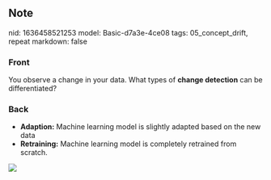 ## Note
nid: 1636458521253
model: Basic-d7a3e-4ce08
tags: 05_concept_drift, repeat
markdown: false

### Front
You observe a change in your data. What types of <b>change
detection</b> can be differentiated?

### Back
<ul>
  <li><strong>Adaption:</strong> Machine learning model is slightly
  adapted based on the new data
  <li><strong>Retraining:</strong> Machine learning model is
  completely retrained from scratch.
</ul>
<div><img src=
"paste-62171fe951ede91fd81ae7ddce27759a0cc08799.jpg"></div>
